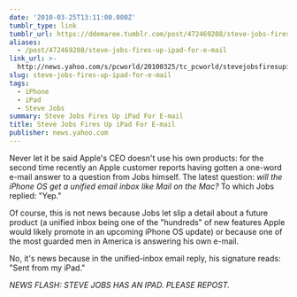 ```yaml
---
date: '2010-03-25T13:11:00.000Z'
tumblr_type: link
tumblr_url: https://ddemaree.tumblr.com/post/472469208/steve-jobs-fires-up-ipad-for-e-mail
aliases:
  - /post/472469208/steve-jobs-fires-up-ipad-for-e-mail
link_url: >-
  http://news.yahoo.com/s/pcworld/20100325/tc_pcworld/stevejobsfiresupipadforemail
slug: steve-jobs-fires-up-ipad-for-e-mail
tags:
  - iPhone
  - iPad
  - Steve Jobs
summary: Steve Jobs Fires Up iPad For E-mail
title: Steve Jobs Fires Up iPad For E-mail
publisher: news.yahoo.com
---
```


Never let it be said Apple's CEO doesn't use his own products: for the second time recently an Apple customer reports having gotten a one-word e-mail answer to a question from Jobs himself. The latest question: _will the iPhone OS get a unified email inbox like Mail on the Mac?_ To which Jobs replied: "Yep."

Of course, this is not news because Jobs let slip a detail about a future product (a unified inbox being one of the "hundreds" of new features Apple would likely promote in an upcoming iPhone OS update) or because one of the most guarded men in America is answering his own e-mail.

No, it's news because in the unified-inbox email reply, his signature reads: "Sent from my iPad."

_NEWS FLASH: STEVE JOBS HAS AN IPAD. PLEASE REPOST._